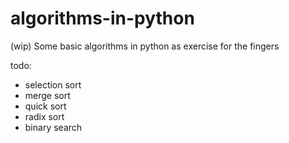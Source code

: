 # algorithms-in-python
(wip) Some basic algorithms in python as exercise for the fingers

todo:
* selection sort
* merge sort
* quick sort
* radix sort
* binary search
